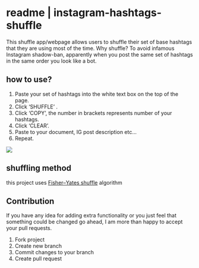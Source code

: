 # readme | instagram-hashtags-shuffle
This shuffle app/webpage allows users to shuffle their set of base hashtags that they are using most of the time. Why shuffle? To avoid infamous Instagram shadow-ban, apparently when you post the same set of hashtags in the same order you look like a bot. 

## how to use?
1. Paste your set of hashtags into the white text box on the top of the page.
2. Click ‘SHUFFLE’ .
3. Click ‘COPY’, the number in brackets represents number of your hashtags.
4. Click ‘CLEAR’.
5. Paste to your document, IG post description etc…
6. Repeat.

![](https://github.com/martinm/shuffle/blob/master/demo.gif)

## shuffling method
this project uses [Fisher–Yates shuffle](https://en.wikipedia.org/wiki/Fisher%E2%80%93Yates_shuffle) algorithm

## Contribution 
If you have any idea for adding extra functionality or you just feel that something could be changed go ahead, I am more than happy to accept your pull requests.

1. Fork project
2. Create new branch
3. Commit changes to your branch 
4. Create pull request

